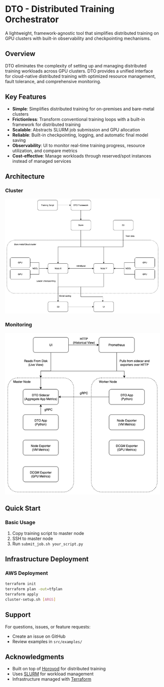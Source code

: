 # DTO - Distributed Training Orchestrator

A lightweight, framework-agnostic tool that simplifies distributed training on GPU clusters with built-in observability and checkpointing mechanisms.

## Overview

DTO eliminates the complexity of setting up and managing distributed training workloads across GPU clusters. DTO provides a unified interface for cloud-native distributed training with optimized resource management, fault tolerance, and comprehensive monitoring.

## Key Features

- **Simple**: Simplifies distributed training for on-premises and bare-metal clusters
- **Frictionless**: Transform conventional training loops with a built-in framework for distributed training
- **Scalable**: Abstracts SLURM job submission and GPU allocation
- **Reliable**: Built-in checkpointing, logging, and automatic final model saving
- **Observability**: UI to monitor real-time training progress, resource utilization, and compare metrics
- **Cost-effective**: Manage workloads through reserved/spot instances instead of managed services

## Architecture
### Cluster
![DTO Architecture](dto.png)

### Monitoring
![Monitoring Architecture](monitoring.png)

## Quick Start

### Basic Usage
1. Copy training script to master node
2. SSH to master node
3. Run `submit_job.sh your_script.py`

## Infrastructure Deployment

### AWS Deployment

```bash
terraform init
terraform plan -out=tfplan
terraform apply
cluster-setup.sh [ARGS]
```

## Support

For questions, issues, or feature requests:
- Create an issue on GitHub
- Review examples in `src/examples/`

## Acknowledgments

- Built on top of [Horovod](https://github.com/horovod/horovod) for distributed training
- Uses [SLURM](https://slurm.schedmd.com/) for workload management
- Infrastructure managed with [Terraform](https://www.terraform.io/)
